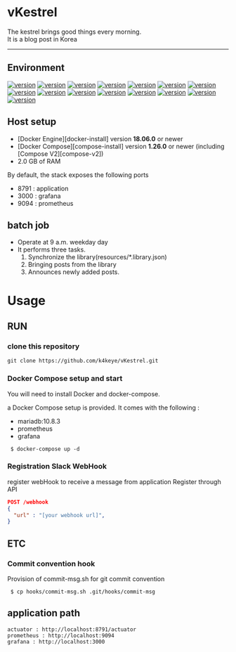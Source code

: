 # vKestrel



The kestrel brings good things every morning. <br/>
It is a blog post in Korea <br/>

---
## Environment

[![version](https://img.shields.io/badge/springboot-2.7.9-00bfb3?style=flat&logo=spring-boot)]()
[![version](https://img.shields.io/badge/AOP--00bfb3?style=flat&logo=spring-boot)]()
[![version](https://img.shields.io/badge/JPA--00bfb3?style=flat&logo=spring)]()
[![version](https://img.shields.io/badge/p6spy-1.5.7-00bfb3?style=flat&logo=)]()
[![version](https://img.shields.io/badge/validation-2.5.2-00bfb3?style=flat&logo=)]()
[![version](https://img.shields.io/badge/spring_batch--00bfb3?style=flat&logo=spring)]()
[![version](https://img.shields.io/badge/gitHubactions--00bfb3?style=flat&logo=git)]()
[![version](https://img.shields.io/badge/springboot_actuator--00bfb3?style=flat&logo=spring-boot)]()
[![version](https://img.shields.io/badge/prometheus--00bfb3?style=flat&logo=prometheus)]()
[![version](https://img.shields.io/badge/prometheus_mysqld_exporter--00bfb3?style=flat&logo=prometheus)]()
[![version](https://img.shields.io/badge/grafana--00bfb3?style=flat&logo=grafana)]()
[![version](https://img.shields.io/badge/flyway-6.4.2-00bfb3?style=flat&logo=flyway)]()
[![version](https://img.shields.io/badge/slack_bot-1.27.3-00bfb3?style=flat&logo=slack)]()
[![version](https://img.shields.io/badge/rome-1.10.0-00bfb3?style=flat&logo=)]()
[![version](https://img.shields.io/badge/jsoup-1.14.2-00bfb3?style=flat&logo=)]()

## Host setup


- [Docker Engine][docker-install] version **18.06.0** or newer
- [Docker Compose][compose-install] version **1.26.0** or newer (including [Compose V2][compose-v2])
- 2.0 GB of RAM


By default, the stack exposes the following ports

- 8791 : application
- 3000 : grafana
- 9094 : prometheus

## batch job
- Operate at 9 a.m. weekday day
- It performs three tasks.
  1) Synchronize the library(resources/*.library.json)
  2) Bringing posts from the library
  3) Announces newly added posts.



# Usage
## RUN
### clone this repository
```shell
git clone https://github.com/k4keye/vKestrel.git
```

### Docker Compose setup and start
You will need to install Docker and docker-compose.

a Docker Compose setup is provided. It comes with the following :

- mariadb:10.8.3
- prometheus
- grafana

``` shell
 $ docker-compose up -d
```

### Registration Slack WebHook
register webHook to receive a message from application
Register through API
``` json
POST /webhook
{
  "url" : "[your webhook url]",
}
```


## ETC
### Commit convention hook 
Provision of commit-msg.sh for git commit convention

``` shell 
 $ cp hooks/commit-msg.sh .git/hooks/commit-msg 
```

## application path
``` 
actuator : http://localhost:8791/actuator  
prometheus : http://localhost:9094
grafana : http://localhost:3000 
```
